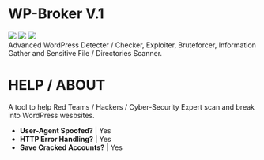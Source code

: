 # WP-Broker V.1
<img src="https://img.shields.io/badge/Python-3.X.X-critical.svg"> <img src="https://img.shields.io/badge/OS-Win%20%2F%20Unix%20%2F%20OSX-success.svg"> <img src="https://img.shields.io/badge/Version-1.0%20--%20First%20Version-yellow.svg"><br>
Advanced WordPress Detecter / Checker, Exploiter, Bruteforcer, Information Gather and Sensitive File / Directories Scanner.</br>

# HELP / ABOUT
A tool to help Red Teams / Hackers / Cyber-Security Expert scan and break into WordPress wesbsites.
- <b>User-Agent Spoofed?</b> | Yes
- <b>HTTP Error Handling?</b> | Yes
- <b>Save Cracked Accounts?</b> | Yes
